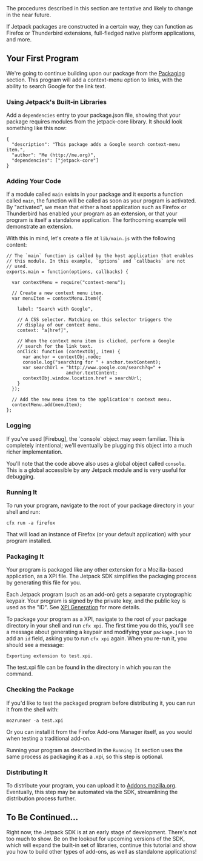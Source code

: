 <span class="aside">
The procedures described in this section are tentative and likely to
change in the near future.
</span>

If Jetpack packages are constructed in a certain way, they can function as
Firefox or Thunderbird extensions, full-fledged native platform applications,
and more.

## Your First Program ##

We're going to continue building upon our package from the [Packaging]
section. This program will add a context-menu option to links, with the
ability to search Google for the link text.

### Using Jetpack's Built-in Libraries ###

Add a `dependencies` entry to your package.json file, showing that your
package requires modules from the jetpack-core library. It should look
something like this now:

    {
      "description": "This package adds a Google search context-menu item.",
      "author": "Me (http://me.org)",
      "dependencies": ["jetpack-core"]
    }


### Adding Your Code ###

If a module called `main` exists in your package and it exports a
function called `main`, the function will be called as soon as your
program is activated. By "activated", we mean that either a host
application such as Firefox or Thunderbird has enabled your program as
an extension, or that your program is itself a standalone application.
The forthcoming example will demonstrate an extension.

With this in mind, let's create a file at `lib/main.js` with the
following content:

    // The `main` function is called by the host application that enables
    // this module. In this example, `options` and `callbacks` are not
    // used.
    exports.main = function(options, callbacks) {

      var contextMenu = require("context-menu");

      // Create a new context menu item.
      var menuItem = contextMenu.Item({

        label: "Search with Google",

        // A CSS selector. Matching on this selector triggers the
        // display of our context menu.
        context: "a[href]",

        // When the context menu item is clicked, perform a Google
        // search for the link text.
        onClick: function (contextObj, item) {
          var anchor = contextObj.node;
          console.log("searching for " + anchor.textContent);
          var searchUrl = "http://www.google.com/search?q=" +
                          anchor.textContent;
          contextObj.window.location.href = searchUrl;
        }
      });

      // Add the new menu item to the application's context menu.
      contextMenu.add(menuItem);
    };


### Logging ###

<span class="aside">
If you've used [Firebug], the `console` object may seem familiar.
This is completely intentional; we'll eventually be plugging
this object into a much richer implementation.

  [Firebug]: http://getfirebug.com/
</span>

You'll note that the code above also uses a global object called `console`.
This is a global accessible by any Jetpack module and is very useful
for debugging.

### Running It ###

To run your program, navigate to the root of your package directory
in your shell and run:

    cfx run -a firefox

That will load an instance of Firefox (or your default application)
with your program installed.

### Packaging It ###

Your program is packaged like any other extension for a Mozilla-based
application, as a XPI file. The Jetpack SDK simplifies the packaging
process by generating this file for you.

<span class="aside"> Each Jetpack program (such as an add-on) gets a
separate cryptographic keypair. Your program is signed by the private
key, and the public key is used as the "ID". See
[XPI Generation](#guide/xpi) for more details.</span>

To package your program as a XPI, navigate to the root of your package
directory in your shell and run `cfx xpi`. The first time you do this,
you'll see a message about generating a keypair and modifying your
`package.json` to add an `id` field, asking you to run `cfx xpi` again.
When you re-run it, you should see a message:

    Exporting extension to test.xpi.

The test.xpi file can be found in the directory in which you ran the
command.

### Checking the Package ###

If you'd like to test the packaged program before distributing it,
you can run it from the shell with:

    mozrunner -a test.xpi

Or you can install it from the Firefox Add-ons Manager itself, as
you would when testing a traditional add-on.

Running your program as described in the `Running It` section uses
the same process as packaging it as a .xpi, so this step is optional.

### Distributing It ###

To distribute your program, you can upload it to
[Addons.mozilla.org](http://addons.mozilla.org).
Eventually, this step may be automated via the SDK, streamlining the
distribution process further.

## To Be Continued... ##

Right now, the Jetpack SDK is at an early stage of development.
There's not too much to show. Be on the lookout for upcoming versions
of the SDK, which will expand the built-in set of libraries, continue
this tutorial and show you how to build other types of add-ons, as well
as standalone applications!

  [Packaging]: #guide/packaging
